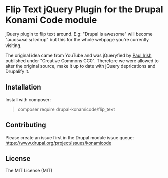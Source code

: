 Flip Text jQuery Plugin for the Drupal Konami Code module
=========

jQuery plugin to flip text around. E.g: "Drupal is awesome" will become "ǝɯosǝʍɐ sᴉ lɐdnɹp" but this for the whole webpage you're currently visiting.

The original idea came from YouTube and was jQueryfied by [Paul Irish](https://www.paulirish.com/2009/flip-text-upside-down-jquery-plugin/) published under "Creative Commons CC0". Therefore we were allowed to alter the original source, make it up to date with jQuery deprications and Drupalify it.

Installation
------------
Install with composer:

> composer require drupal-konamicode/flip_text

Contributing
------------
Please create an issue first in the Drupal module issue queue: https://www.drupal.org/project/issues/konamicode

License
------------
The MIT License (MIT)
